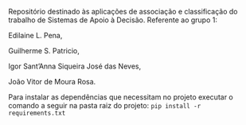 Repositório destinado às aplicações de associação e classificação do trabalho de Sistemas de Apoio à Decisão. Referente ao grupo 1:
<p>Edilaine L. Pena,
<p>Guilherme S. Patricio, 
<p>Igor Sant’Anna Siqueira José das Neves,
<p>João Vitor de Moura Rosa.

Para instalar as dependências que necessitam no projeto executar o comando a seguir na pasta raiz do projeto:
```pip install -r requirements.txt```
